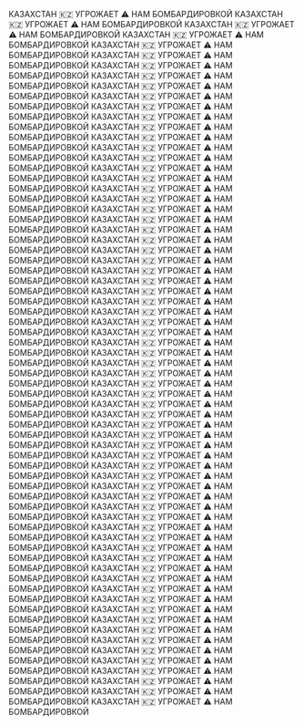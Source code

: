 КАЗАХСТАН 🇰🇿 УГРОЖАЕТ ⚠️ НАМ БОМБАРДИРОВКОЙ
КАЗАХСТАН 🇰🇿 УГРОЖАЕТ ⚠️ НАМ БОМБАРДИРОВКОЙ
КАЗАХСТАН 🇰🇿 УГРОЖАЕТ ⚠️ НАМ БОМБАРДИРОВКОЙ
КАЗАХСТАН 🇰🇿 УГРОЖАЕТ ⚠️ НАМ БОМБАРДИРОВКОЙ
КАЗАХСТАН 🇰🇿 УГРОЖАЕТ ⚠️ НАМ БОМБАРДИРОВКОЙ
КАЗАХСТАН 🇰🇿 УГРОЖАЕТ ⚠️ НАМ БОМБАРДИРОВКОЙ
КАЗАХСТАН 🇰🇿 УГРОЖАЕТ ⚠️ НАМ БОМБАРДИРОВКОЙ
КАЗАХСТАН 🇰🇿 УГРОЖАЕТ ⚠️ НАМ БОМБАРДИРОВКОЙ
КАЗАХСТАН 🇰🇿 УГРОЖАЕТ ⚠️ НАМ БОМБАРДИРОВКОЙ
КАЗАХСТАН 🇰🇿 УГРОЖАЕТ ⚠️ НАМ БОМБАРДИРОВКОЙ
КАЗАХСТАН 🇰🇿 УГРОЖАЕТ ⚠️ НАМ БОМБАРДИРОВКОЙ
КАЗАХСТАН 🇰🇿 УГРОЖАЕТ ⚠️ НАМ БОМБАРДИРОВКОЙ
КАЗАХСТАН 🇰🇿 УГРОЖАЕТ ⚠️ НАМ БОМБАРДИРОВКОЙ
КАЗАХСТАН 🇰🇿 УГРОЖАЕТ ⚠️ НАМ БОМБАРДИРОВКОЙ
КАЗАХСТАН 🇰🇿 УГРОЖАЕТ ⚠️ НАМ БОМБАРДИРОВКОЙ
КАЗАХСТАН 🇰🇿 УГРОЖАЕТ ⚠️ НАМ БОМБАРДИРОВКОЙ
КАЗАХСТАН 🇰🇿 УГРОЖАЕТ ⚠️ НАМ БОМБАРДИРОВКОЙ
КАЗАХСТАН 🇰🇿 УГРОЖАЕТ ⚠️ НАМ БОМБАРДИРОВКОЙ
КАЗАХСТАН 🇰🇿 УГРОЖАЕТ ⚠️ НАМ БОМБАРДИРОВКОЙ
КАЗАХСТАН 🇰🇿 УГРОЖАЕТ ⚠️ НАМ БОМБАРДИРОВКОЙ
КАЗАХСТАН 🇰🇿 УГРОЖАЕТ ⚠️ НАМ БОМБАРДИРОВКОЙ
КАЗАХСТАН 🇰🇿 УГРОЖАЕТ ⚠️ НАМ БОМБАРДИРОВКОЙ
КАЗАХСТАН 🇰🇿 УГРОЖАЕТ ⚠️ НАМ БОМБАРДИРОВКОЙ
КАЗАХСТАН 🇰🇿 УГРОЖАЕТ ⚠️ НАМ БОМБАРДИРОВКОЙ
КАЗАХСТАН 🇰🇿 УГРОЖАЕТ ⚠️ НАМ БОМБАРДИРОВКОЙ
КАЗАХСТАН 🇰🇿 УГРОЖАЕТ ⚠️ НАМ БОМБАРДИРОВКОЙ
КАЗАХСТАН 🇰🇿 УГРОЖАЕТ ⚠️ НАМ БОМБАРДИРОВКОЙ
КАЗАХСТАН 🇰🇿 УГРОЖАЕТ ⚠️ НАМ БОМБАРДИРОВКОЙ
КАЗАХСТАН 🇰🇿 УГРОЖАЕТ ⚠️ НАМ БОМБАРДИРОВКОЙ
КАЗАХСТАН 🇰🇿 УГРОЖАЕТ ⚠️ НАМ БОМБАРДИРОВКОЙ
КАЗАХСТАН 🇰🇿 УГРОЖАЕТ ⚠️ НАМ БОМБАРДИРОВКОЙ
КАЗАХСТАН 🇰🇿 УГРОЖАЕТ ⚠️ НАМ БОМБАРДИРОВКОЙ
КАЗАХСТАН 🇰🇿 УГРОЖАЕТ ⚠️ НАМ БОМБАРДИРОВКОЙ
КАЗАХСТАН 🇰🇿 УГРОЖАЕТ ⚠️ НАМ БОМБАРДИРОВКОЙ
КАЗАХСТАН 🇰🇿 УГРОЖАЕТ ⚠️ НАМ БОМБАРДИРОВКОЙ
КАЗАХСТАН 🇰🇿 УГРОЖАЕТ ⚠️ НАМ БОМБАРДИРОВКОЙ
КАЗАХСТАН 🇰🇿 УГРОЖАЕТ ⚠️ НАМ БОМБАРДИРОВКОЙ
КАЗАХСТАН 🇰🇿 УГРОЖАЕТ ⚠️ НАМ БОМБАРДИРОВКОЙ
КАЗАХСТАН 🇰🇿 УГРОЖАЕТ ⚠️ НАМ БОМБАРДИРОВКОЙ
КАЗАХСТАН 🇰🇿 УГРОЖАЕТ ⚠️ НАМ БОМБАРДИРОВКОЙ
КАЗАХСТАН 🇰🇿 УГРОЖАЕТ ⚠️ НАМ БОМБАРДИРОВКОЙ
КАЗАХСТАН 🇰🇿 УГРОЖАЕТ ⚠️ НАМ БОМБАРДИРОВКОЙ
КАЗАХСТАН 🇰🇿 УГРОЖАЕТ ⚠️ НАМ БОМБАРДИРОВКОЙ
КАЗАХСТАН 🇰🇿 УГРОЖАЕТ ⚠️ НАМ БОМБАРДИРОВКОЙ
КАЗАХСТАН 🇰🇿 УГРОЖАЕТ ⚠️ НАМ БОМБАРДИРОВКОЙ
КАЗАХСТАН 🇰🇿 УГРОЖАЕТ ⚠️ НАМ БОМБАРДИРОВКОЙ
КАЗАХСТАН 🇰🇿 УГРОЖАЕТ ⚠️ НАМ БОМБАРДИРОВКОЙ
КАЗАХСТАН 🇰🇿 УГРОЖАЕТ ⚠️ НАМ БОМБАРДИРОВКОЙ
КАЗАХСТАН 🇰🇿 УГРОЖАЕТ ⚠️ НАМ БОМБАРДИРОВКОЙ
КАЗАХСТАН 🇰🇿 УГРОЖАЕТ ⚠️ НАМ БОМБАРДИРОВКОЙ
КАЗАХСТАН 🇰🇿 УГРОЖАЕТ ⚠️ НАМ БОМБАРДИРОВКОЙ
КАЗАХСТАН 🇰🇿 УГРОЖАЕТ ⚠️ НАМ БОМБАРДИРОВКОЙ
КАЗАХСТАН 🇰🇿 УГРОЖАЕТ ⚠️ НАМ БОМБАРДИРОВКОЙ
КАЗАХСТАН 🇰🇿 УГРОЖАЕТ ⚠️ НАМ БОМБАРДИРОВКОЙ
КАЗАХСТАН 🇰🇿 УГРОЖАЕТ ⚠️ НАМ БОМБАРДИРОВКОЙ
КАЗАХСТАН 🇰🇿 УГРОЖАЕТ ⚠️ НАМ БОМБАРДИРОВКОЙ
КАЗАХСТАН 🇰🇿 УГРОЖАЕТ ⚠️ НАМ БОМБАРДИРОВКОЙ
КАЗАХСТАН 🇰🇿 УГРОЖАЕТ ⚠️ НАМ БОМБАРДИРОВКОЙ
КАЗАХСТАН 🇰🇿 УГРОЖАЕТ ⚠️ НАМ БОМБАРДИРОВКОЙ
КАЗАХСТАН 🇰🇿 УГРОЖАЕТ ⚠️ НАМ БОМБАРДИРОВКОЙ
КАЗАХСТАН 🇰🇿 УГРОЖАЕТ ⚠️ НАМ БОМБАРДИРОВКОЙ
КАЗАХСТАН 🇰🇿 УГРОЖАЕТ ⚠️ НАМ БОМБАРДИРОВКОЙ
КАЗАХСТАН 🇰🇿 УГРОЖАЕТ ⚠️ НАМ БОМБАРДИРОВКОЙ
КАЗАХСТАН 🇰🇿 УГРОЖАЕТ ⚠️ НАМ БОМБАРДИРОВКОЙ
КАЗАХСТАН 🇰🇿 УГРОЖАЕТ ⚠️ НАМ БОМБАРДИРОВКОЙ
КАЗАХСТАН 🇰🇿 УГРОЖАЕТ ⚠️ НАМ БОМБАРДИРОВКОЙ
КАЗАХСТАН 🇰🇿 УГРОЖАЕТ ⚠️ НАМ БОМБАРДИРОВКОЙ
КАЗАХСТАН 🇰🇿 УГРОЖАЕТ ⚠️ НАМ БОМБАРДИРОВКОЙ
КАЗАХСТАН 🇰🇿 УГРОЖАЕТ ⚠️ НАМ БОМБАРДИРОВКОЙ
